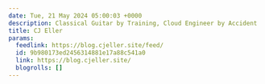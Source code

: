 ```yaml
---
date: Tue, 21 May 2024 05:00:03 +0000
description: Classical Guitar by Training, Cloud Engineer by Accident
title: CJ Eller
params:
  feedlink: https://blog.cjeller.site/feed/
  id: 9b980173ed2456314881e17a88c541a0
  link: https://blog.cjeller.site/
  blogrolls: []
---
```

